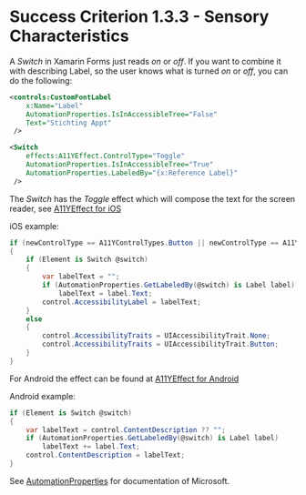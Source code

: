 # Success Criterion 1.3.3 - Sensory Characteristics

A *Switch* in Xamarin Forms just reads *on* or *off*. If you want to combine it with describing Label, so the user knows what is turned *on* or *off*, you can do the following:

```xml
<controls:CustomFontLabel
    x:Name="Label"
    AutomationProperties.IsInAccessibleTree="False"
    Text="Stichting Appt"
 />

<Switch
    effects:A11YEffect.ControlType="Toggle"
    AutomationProperties.IsInAccessibleTree="True"
    AutomationProperties.LabeledBy="{x:Reference Label}"
 />
```

The *Switch* has the *Toggle* effect which will compose the text for the screen reader, see [A11YEffect for iOS](./A11YEffect_iOS.md)

iOS example:

```csharp
if (newControlType == A11YControlTypes.Button || newControlType == A11YControlTypes.Toggle)
{
    if (Element is Switch @switch)
    {
        var labelText = "";
        if (AutomationProperties.GetLabeledBy(@switch) is Label label)
            labelText = label.Text;
        control.AccessibilityLabel = labelText;
    }
    else
    {
        control.AccessibilityTraits = UIAccessibilityTrait.None;
        control.AccessibilityTraits = UIAccessibilityTrait.Button;
    }
}
```

For Android the effect can be found at [A11YEffect for Android](./A11YEffect_Android.md)

Android example:

```csharp
if (Element is Switch @switch)
{
    var labelText = control.ContentDescription ?? "";
    if (AutomationProperties.GetLabeledBy(@switch) is Label label)
        labelText += label.Text;
    control.ContentDescription = labelText;
}
```

See [AutomationProperties](https://docs.microsoft.com/en-us/xamarin/xamarin-forms/app-fundamentals/accessibility/automation-properties) for documentation of Microsoft.
